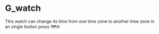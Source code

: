 # G_watch
This watch can change its time from one time zone to another time zone in an single button press 🗺️🌐
